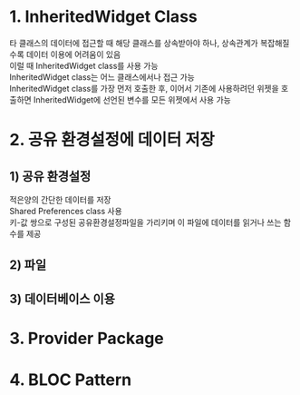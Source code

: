 # 1. InheritedWidget Class
타 클래스의 데이터에 접근할 때 해당 클래스를 상속받아야 하나, 상속관계가 복잡해질수록 데이터 이용에 어려움이 있음  
이럴 때 InheritedWidget class를 사용 가능  
InheritedWidget class는 어느 클래스에서나 접근 가능  
InheritedWidget class를 가장 먼저 호출한 후, 이어서 기존에 사용하려던 위젯을 호출하면 InheritedWidget에 선언된 변수를 모든 위젯에서 사용 가능  


# 2. 공유 환경설정에 데이터 저장
## 1) 공유 환경설정
적은양의 간단한 데이터를 저장  
Shared Preferences class 사용  
키-값 쌍으로 구성된 공유환경설정파일을 가리키며 이 파일에 데이터를 읽거나 쓰는 함수를 제공  

## 2) 파일
## 3) 데이터베이스 이용

# 3. Provider Package

# 4. BLOC Pattern
